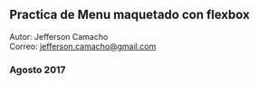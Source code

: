 ## Practica de Menu maquetado con flexbox  
Autor: Jefferson Camacho  
Correo: jefferson.camacho@gmail.com  
### Agosto 2017